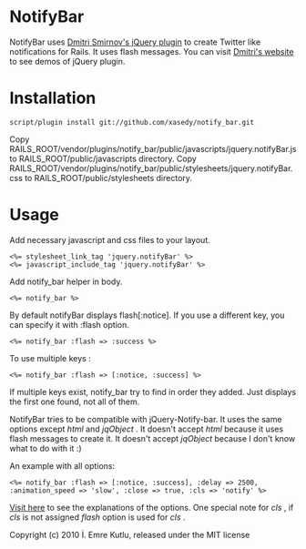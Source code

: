 
NotifyBar
=========

NotifyBar uses [Dmitri Smirnov's jQuery plugin](http://github.com/dknight/jQuery-Notify-bar) to create
Twitter like notifications for Rails. It uses flash messages.
You can visit [Dmitri's website](http://www.dmitri.me/misc/notify/) to see demos of jQuery plugin.

Installation
============

    script/plugin install git://github.com/xasedy/notify_bar.git

Copy RAILS_ROOT/vendor/plugins/notify_bar/public/javascripts/jquery.notifyBar.js to RAILS_ROOT/public/javascripts directory.
Copy RAILS_ROOT/vendor/plugins/notify_bar/public/stylesheets/jquery.notifyBar.css to RAILS_ROOT/public/stylesheets directory.

Usage
=====

Add necessary javascript and css files to your layout.

    <%= stylesheet_link_tag 'jquery.notifyBar' %>
    <%= javascript_include_tag 'jquery.notifyBar' %>

Add notify_bar helper in body.

    <%= notify_bar %>

By default notifyBar displays flash[:notice]. If you use a different key, you can specify it with :flash option.

    <%= notify_bar :flash => :success %>

To use multiple keys :

    <%= notify_bar :flash => [:notice, :success] %>

If multiple keys exist, notify_bar try to find in order they added. Just displays the first one found, not all of them.

NotifyBar tries to be compatible with jQuery-Notify-bar. It uses the same options except _html_ and _jqObject_ .
It doesn't accept _html_ because it uses flash messages to create it. It doesn't accept _jqObject_ because I don't know what to do with it :)

An example with all options:

    <%= notify_bar :flash => [:notice, :success], :delay => 2500, :animation_speed => 'slow', :close => true, :cls => 'notify' %>

[Visit here](http://www.dmitri.me/misc/notify/) to see the explanations of the options.
One special note for _cls_ , if _cls_ is not assigned _flash_ option is used for _cls_ .

Copyright (c) 2010 İ. Emre Kutlu, released under the MIT license
